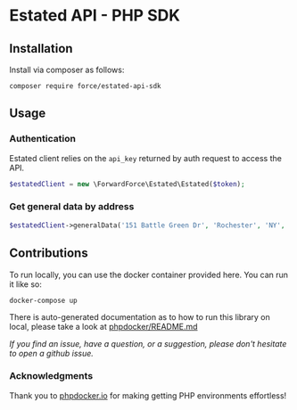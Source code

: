 # Estated API - PHP SDK

## Installation

Install via composer as follows:
```
composer require force/estated-api-sdk
```

## Usage

### Authentication

Estated client relies on the `api_key` returned by auth request to
access the API.

```php
$estatedClient = new \ForwardForce\Estated\Estated($token);
```

### Get general data by address

```php
$estatedClient->generalData('151 Battle Green Dr', 'Rochester', 'NY', '14624');
```

## Contributions

To run locally, you can use the docker container provided here. You can run it like so:

```
docker-compose up
```
There is auto-generated documentation as to how to run this library on local, please  take a look at [phpdocker/README.md](phpdocker/README.md)

*If you find an issue, have a question, or a suggestion, please don't hesitate to open a github issue.*

### Acknowledgments

Thank you to [phpdocker.io](https://phpdocker.io) for making getting PHP environments effortless! 
